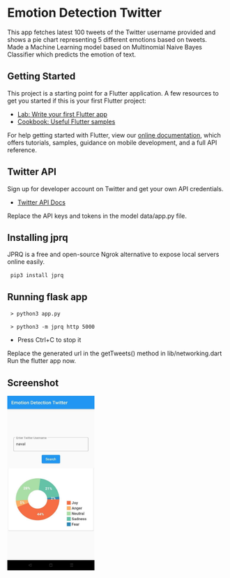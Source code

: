 # Emotion Detection Twitter

This app fetches latest 100 tweets of the Twitter username provided and shows a pie chart representing 5 different emotions based on tweets. \
Made a Machine Learning model based on Multinomial Naive Bayes Classifier which predicts the emotion of text.

## Getting Started

This project is a starting point for a Flutter application.
A few resources to get you started if this is your first Flutter project:

- [Lab: Write your first Flutter app](https://flutter.dev/docs/get-started/codelab)
- [Cookbook: Useful Flutter samples](https://flutter.dev/docs/cookbook)

For help getting started with Flutter, view our
[online documentation](https://flutter.dev/docs), which offers tutorials,
samples, guidance on mobile development, and a full API reference.

## Twitter API

Sign up for developer account on Twitter and get your own API credentials.
- [Twitter API Docs](https://developer.twitter.com/en/docs/twitter-api)

Replace the API keys and tokens in the model data/app.py file.

## Installing jprq

JPRQ is a free and open-source Ngrok alternative to expose local servers online easily.

```
 pip3 install jprq
```
## Running flask app

```
 > python3 app.py
```

```
 > python3 -m jprq http 5000
```

- Press Ctrl+C to stop it

Replace the generated url in the getTweets() method in lib/networking.dart \
Run the flutter app now.

## Screenshot

<img src="./images/screenshot.jpg" alt="screenshot" height = "400" width="200">

